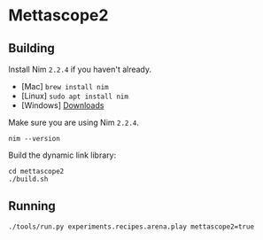# Mettascope2

## Building

Install Nim `2.2.4` if you haven't already.

- [Mac] `brew install nim`
- [Linux] `sudo apt install nim`
- [Windows] [Downloads](https://nim-lang.org/install.html)

Make sure you are using Nim `2.2.4`.

```
nim --version
```

Build the dynamic link library:

```
cd mettascope2
./build.sh
```

## Running

```
./tools/run.py experiments.recipes.arena.play mettascope2=true
```
